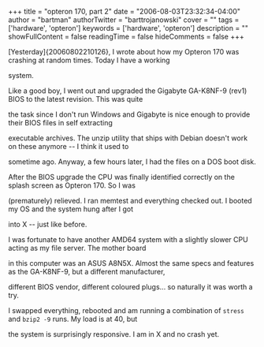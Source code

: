 +++
title = "opteron 170, part 2"
date = "2006-08-03T23:32:34-04:00"
author = "bartman"
authorTwitter = "barttrojanowski"
cover = ""
tags = ['hardware', 'opteron']
keywords = ['hardware', 'opteron']
description = ""
showFullContent = false
readingTime = false
hideComments = false
+++

[Yesterday]{20060802210126}, I wrote about how my Opteron 170 was crashing at random times.  Today I have a working 

system.



<!--more-->



Like a good boy, I went out and upgraded the Gigabyte GA-K8NF-9 (rev1) BIOS to the latest revision.  This was quite

the task since I don't run Windows and Gigabyte is nice enough to provide their BIOS files in self extracting 

executable archives.  The unzip utility that ships with Debian doesn't work on these anymore -- I think it used to

sometime ago.  Anyway, a few hours later, I had the files on a DOS boot disk.



After the BIOS upgrade the CPU was finally identified correctly on the splash screen as Opteron 170.  So I was 

(prematurely) relieved.  I ran memtest and everything checked out.  I booted my OS and the system hung after I got

into X -- just like before.



I was fortunate to have another AMD64 system with a slightly slower CPU acting as my file server.  The mother board

in this computer was an ASUS A8N5X.  Almost the same specs and features as the GA-K8NF-9, but a different manufacturer, 

different BIOS vendor, different coloured plugs... so naturally it was worth a try.



I swapped everything, rebooted and am running a combination of `stress` and `bzip2 -9` runs.  My load is at 40, but 

the system is surprisingly responsive.  I am in X and no crash yet.


